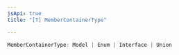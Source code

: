 ```yaml
---
jsApi: true
title: "[T] MemberContainerType"

---
```

```ts
MemberContainerType: Model | Enum | Interface | Union
```
